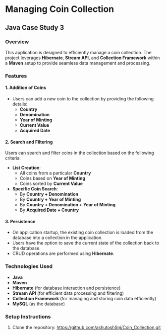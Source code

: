 # Managing Coin Collection

## Java Case Study 3

### Overview
This application is designed to efficiently manage a coin collection. The project leverages **Hibernate**, **Stream API**, and **Collection Framework** within a **Maven** setup to provide seamless data management and processing.

### Features

#### 1. Addition of Coins
- Users can add a new coin to the collection by providing the following details:
  - **Country**
  - **Denomination**
  - **Year of Minting**
  - **Current Value**
  - **Acquired Date**

#### 2. Search and Filtering
Users can search and filter coins in the collection based on the following criteria:
- **List Creation**:
  - All coins from a particular **Country**
  - Coins based on **Year of Minting**
  - Coins sorted by **Current Value**
- **Specific Coin Search**:
  - By **Country + Denomination**
  - By **Country + Year of Minting**
  - By **Country + Denomination + Year of Minting**
  - By **Acquired Date + Country**

#### 3. Persistence
- On application startup, the existing coin collection is loaded from the database into a collection in the application.
- Users have the option to save the current state of the collection back to the database.
- CRUD operations are performed using **Hibernate**.

### Technologies Used
- **Java**
- **Maven**
- **Hibernate** (for database interaction and persistence)
- **Stream API** (for efficient data processing and filtering)
- **Collection Framework** (for managing and storing coin data efficiently)
- **MySQL** (as the database)

### Setup Instructions
1. Clone the repository:
   https://github.com/ashutoshSnj/Coin_Collection.git
  
